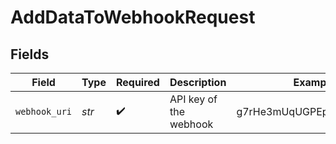 # AddDataToWebhookRequest


## Fields

| Field                    | Type                     | Required                 | Description              | Example                  |
| ------------------------ | ------------------------ | ------------------------ | ------------------------ | ------------------------ |
| `webhook_uri`            | *str*                    | :heavy_check_mark:       | API key of the webhook   | g7rHe3mUqUGPEpnc4XxeDWJa |